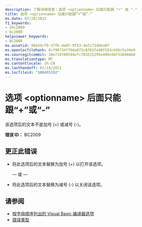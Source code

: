 ```yaml
---
description: 了解详细信息：选项 <optionname> 后面只能跟 "+" 或 "-"
title: 选项 <optionname> 后面只能跟“+”或“-”
ms.date: 07/20/2015
f1_keywords:
- vbc2009
- bc2009
helpviewer_keywords:
- BC2009
ms.assetid: 90e5dcf9-37fb-4a97-9f53-4e7c73d6ba9f
ms.openlocfilehash: 8cf90734f766a073c8f63fe98f293cb56c5a34e9
ms.sourcegitcommit: 10e719780594efc781b15295e499c66f316068b8
ms.translationtype: MT
ms.contentlocale: zh-CN
ms.lasthandoff: 02/14/2021
ms.locfileid: "100455192"
---
```

# <a name="option-optionname-can-be-followed-only-by--or--"></a>选项 \<optionname> 后面只能跟“+”或“-”

该选项后的文本不是加号 (+) 或减号 (-)。  
  
 **错误 ID：** BC2009  
  
## <a name="to-correct-this-error"></a>更正此错误  
  
- 将此选项后的文本替换为加号 (+) 以打开该选项。  
  
     — 或 —  
  
- 将此选项后的文本替换为减号 (-) 以关闭该选项。  
  
## <a name="see-also"></a>请参阅

- [按字母顺序列出的 Visual Basic 编译器选项](../reference/command-line-compiler/compiler-options-listed-alphabetically.md)
- [错误类型](../programming-guide/language-features/error-types.md)
